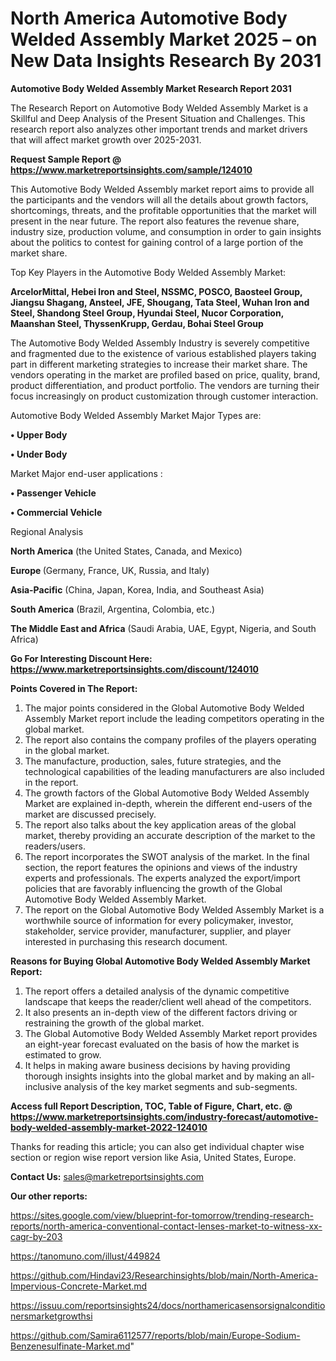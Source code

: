# North America Automotive Body Welded Assembly Market 2025 – on New Data Insights Research By 2031

<strong>Automotive Body Welded Assembly Market Research Report 2031</strong>

The Research Report on Automotive Body Welded Assembly Market is a Skillful and Deep Analysis of the Present Situation and Challenges. This research report also analyzes other important trends and market drivers that will affect market growth over 2025-2031.

<strong>Request Sample Report @ <a href=https://www.marketreportsinsights.com/sample/124010>https://www.marketreportsinsights.com/sample/124010</a></strong>

This Automotive Body Welded Assembly market report aims to provide all the participants and the vendors will all the details about growth factors, shortcomings, threats, and the profitable opportunities that the market will present in the near future. The report also features the revenue share, industry size, production volume, and consumption in order to gain insights about the politics to contest for gaining control of a large portion of the market share.

Top Key Players in the Automotive Body Welded Assembly Market:

<strong>ArcelorMittal, Hebei Iron and Steel, NSSMC, POSCO, Baosteel Group, Jiangsu Shagang, Ansteel, JFE, Shougang, Tata Steel, Wuhan Iron and Steel, Shandong Steel Group, Hyundai Steel, Nucor Corporation, Maanshan Steel, ThyssenKrupp, Gerdau, Bohai Steel Group</strong>

The Automotive Body Welded Assembly Industry is severely competitive and fragmented due to the existence of various established players taking part in different marketing strategies to increase their market share. The vendors operating in the market are profiled based on price, quality, brand, product differentiation, and product portfolio. The vendors are turning their focus increasingly on product customization through customer interaction.

Automotive Body Welded Assembly Market Major Types are:

<strong>• Upper Body

• Under Body</strong>

Market Major end-user applications :

<strong>• Passenger Vehicle

• Commercial Vehicle</strong>

Regional Analysis

</u><strong><b>North America</b></strong> (the United States, Canada, and Mexico)

<strong><b>Europe </b></strong>(Germany, France, UK, Russia, and Italy)

<strong><b>Asia-Pacific</b></strong> (China, Japan, Korea, India, and Southeast Asia)

<strong><b>South America</b></strong> (Brazil, Argentina, Colombia, etc.)

<strong><b>The Middle East and Africa</b></strong> (Saudi Arabia, UAE, Egypt, Nigeria, and South Africa)

<strong>Go For Interesting Discount Here: <a href=https://www.marketreportsinsights.com/discount/124010>https://www.marketreportsinsights.com/discount/124010</a></strong>

<strong>Points Covered in The Report:</strong>
<ol>
  <li>The major points considered in the Global Automotive Body Welded Assembly Market report include the leading competitors operating in the global market.</li>
  <li>The report also contains the company profiles of the players operating in the global market.</li>
  <li>The manufacture, production, sales, future strategies, and the technological capabilities of the leading manufacturers are also included in the report.</li>
  <li>The growth factors of the Global Automotive Body Welded Assembly Market are explained in-depth, wherein the different end-users of the market are discussed precisely.</li>
  <li>The report also talks about the key application areas of the global market, thereby providing an accurate description of the market to the readers/users.</li>
  <li>The report incorporates the SWOT analysis of the market. In the final section, the report features the opinions and views of the industry experts and professionals. The experts analyzed the export/import policies that are favorably influencing the growth of the Global Automotive Body Welded Assembly Market.</li>
  <li>The report on the Global Automotive Body Welded Assembly Market is a worthwhile source of information for every policymaker, investor, stakeholder, service provider, manufacturer, supplier, and player interested in purchasing this research document.</li>
</ol>
<strong>Reasons for Buying Global Automotive Body Welded Assembly Market Report:</strong>

<ol>
  <li>The report offers a detailed analysis of the dynamic competitive landscape that keeps the reader/client well ahead of the competitors.</li>
  <li>It also presents an in-depth view of the different factors driving or restraining the growth of the global market.</li>
  <li>The Global Automotive Body Welded Assembly Market report provides an eight-year forecast evaluated on the basis of how the market is estimated to grow.</li>
  <li>It helps in making aware business decisions by having providing thorough insights insights into the global market and by making an all-inclusive analysis of the key market segments and sub-segments.</li>
</ol>
<strong>Access full Report Description, TOC, Table of Figure, Chart, etc. @ <a href=https://www.marketreportsinsights.com/industry-forecast/automotive-body-welded-assembly-market-2022-124010>https://www.marketreportsinsights.com/industry-forecast/automotive-body-welded-assembly-market-2022-124010</a></strong>


Thanks for reading this article; you can also get individual chapter wise section or region wise report version like Asia, United States, Europe.

<strong>Contact Us:</strong>
sales@marketreportsinsights.com

<strong>Our other reports:</strong>

<a href=https://sites.google.com/view/blueprint-for-tomorrow/trending-research-reports/north-america-conventional-contact-lenses-market-to-witness-xx-cagr-by-203>https://sites.google.com/view/blueprint-for-tomorrow/trending-research-reports/north-america-conventional-contact-lenses-market-to-witness-xx-cagr-by-203</a>

<a href=https://tanomuno.com/illust/449824>https://tanomuno.com/illust/449824</a>

<a href=https://github.com/Hindavi23/Researchinsights/blob/main/North-America-Impervious-Concrete-Market.md>https://github.com/Hindavi23/Researchinsights/blob/main/North-America-Impervious-Concrete-Market.md</a>

<a href=https://issuu.com/reportsinsights24/docs/northamericasensorsignalconditionersmarketgrowthsi>https://issuu.com/reportsinsights24/docs/northamericasensorsignalconditionersmarketgrowthsi</a>

<a href=https://github.com/Samira6112577/reports/blob/main/Europe-Sodium-Benzenesulfinate-Market.md>https://github.com/Samira6112577/reports/blob/main/Europe-Sodium-Benzenesulfinate-Market.md</a>"
